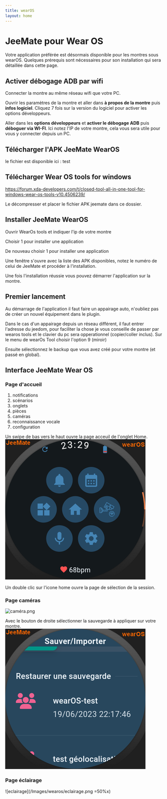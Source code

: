 ```yaml
---
title: wearOS
layout: home
---
```


# JeeMate pour Wear OS
Votre application préférée est désormais disponible pour les montres sous wearOS.
Quelques prérequis sont nécessaires pour son installation qui sera détaillée dans cette page.

## Activer débogage ADB par wifi

Connecter la montre au même réseau wifi que votre PC.

Ouvrir les paramètres de la montre et aller dans **à propos de la montre** puis **infos logiciel**. Cliquez 7 fois sur la version du logiciel pour activer les options développeurs.

Aller dans les **options développeurs** et **activer le débogage ADB** puis **déboguer via WI-FI**. Ici notez l'IP de votre montre, cela vous sera utile pour vous y connecter depuis un PC.

## Télécharger l'APK JeeMate WearOS

le fichier est disponible ici : test

## Télécharger Wear OS tools for windows

https://forum.xda-developers.com/t/closed-tool-all-in-one-tool-for-windows-wear-os-tools-v10.4506239/

Le décompresser et placer le fichier APK jeemate dans ce dossier.

## Installer JeeMate WearOS

Ouvrir WearOs tools et indiquer l'ip de votre montre



Choisir 1 pour installer une application



De nouveau choisir 1 pour installer une application


Une fenêtre s'ouvre avec la liste des APK disponibles, notez le numéro de celui de JeeMate et procéder à l'installation.

Une fois l'installation réussie vous pouvez démarrer l'application sur la montre.

## Premier lancement

Au démarrage de l'application il faut faire un appairage auto, n'oubliez pas de créer un nouvel équipement dans le plugin.

Dans le cas d'un appairage depuis un réseau différent, il faut entrer l'adresse du jeedom, pour faciliter la chose je vous conseille de passer par wearos tools et le clavier du pc sera opperationnel (copier/coller inclus).
Sur le menu de wearOs Tool choisir l'option 9 (miroir)

Ensuite sélectionnez le backup que vous avez créé pour votre montre (et passé en global).

## Interface JeeMate Wear OS

### Page d'accueil

1. notifications
1. scénarios
1. onglets
1. pièces
1. caméras
1. reconnaissance vocale
1. configuration

Un swipe de bas vers le haut ouvre la page acceuil de l'onglet Home.
![accueil.png](/Images/wearos/accueil.png)

Un double clic sur l'icone home ouvre la page de sélection de la session.

### Page caméras
![caméra.png](/Images/wearos/caméra.png)

Avec le bouton de droite sélectionner la sauvegarde à appliquer sur votre montre.
![backup.png](Images/wearos/backup.png)
### Page éclairage

![eclairage](/Images/wearos/eclairage.png =50%x)










